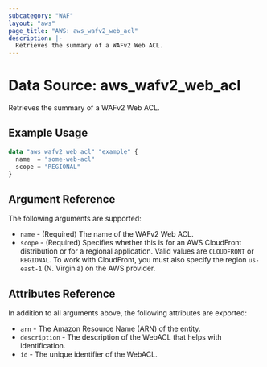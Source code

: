 ```yaml
---
subcategory: "WAF"
layout: "aws"
page_title: "AWS: aws_wafv2_web_acl"
description: |-
  Retrieves the summary of a WAFv2 Web ACL.
---
```


# Data Source: aws_wafv2_web_acl

Retrieves the summary of a WAFv2 Web ACL.

## Example Usage

```terraform
data "aws_wafv2_web_acl" "example" {
  name  = "some-web-acl"
  scope = "REGIONAL"
}
```

## Argument Reference

The following arguments are supported:

* `name` - (Required) The name of the WAFv2 Web ACL.
* `scope` - (Required) Specifies whether this is for an AWS CloudFront distribution or for a regional application. Valid values are `CLOUDFRONT` or `REGIONAL`. To work with CloudFront, you must also specify the region `us-east-1` (N. Virginia) on the AWS provider.

## Attributes Reference

In addition to all arguments above, the following attributes are exported:

* `arn` - The Amazon Resource Name (ARN) of the entity.
* `description` - The description of the WebACL that helps with identification.
* `id` - The unique identifier of the WebACL.
